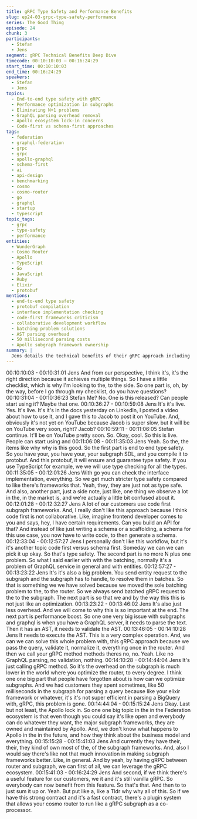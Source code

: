 ```yaml
---
title: gRPC Type Safety and Performance Benefits
slug: ep24-03-grpc-type-safety-performance
series: The Good Thing
episode: 24
chunk: 3
participants:
  - Stefan
  - Jens
segment: gRPC Technical Benefits Deep Dive
timecode: 00:10:10:03 – 00:16:24:29
start_time: 00:10:10:03
end_time: 00:16:24:29
speakers:
  - Stefan
  - Jens
topics:
  - End-to-end type safety with gRPC
  - Performance optimization in subgraphs
  - Eliminating N+1 problems
  - GraphQL parsing overhead removal
  - Apollo ecosystem lock-in concerns
  - Code-first vs schema-first approaches
tags:
  - federation
  - graphql-federation
  - grpc
  - grpc
  - apollo-graphql
  - schema-first
  - ai
  - api-design
  - benchmarking
  - cosmo
  - cosmo-router
  - go
  - graphql
  - startup
  - typescript
topic_tags:
  - grpc
  - type-safety
  - performance
entities:
  - WunderGraph
  - Cosmo Router
  - Apollo
  - TypeScript
  - Go
  - JavaScript
  - Ruby
  - Elixir
  - protobuf
mentions:
  - end-to-end type safety
  - protobuf compilation
  - interface implementation checking
  - code-first frameworks criticism
  - collaborative development workflow
  - batching problem solutions
  - AST parsing overhead
  - 50 millisecond parsing costs
  - Apollo subgraph framework ownership
summary: |
  Jens details the technical benefits of their gRPC approach including guaranteed end-to-end type safety, elimination of N+1 problems through router-level batching, significant performance improvements by removing GraphQL parsing overhead, and reduced dependency on Apollo's ecosystem. He also critiques code-first approaches as less collaborative than schema-first development.
---
```


00:10:10:03 - 00:10:31:01
Jens
And from our perspective, I think it's, it's the right direction because it achieves multiple things.
So I have a little checklist, which is why I'm looking to the, to the side. So one part is, oh, by the
way, before I go through my checklist, do you have questions?
00:10:31:04 - 00:10:36:23
Stefan
Me? No. One is this released? Can people start using it? Maybe that one.
00:10:36:27 - 00:10:59:08
Jens
It's it's live. Yes. It's live. It's it's in the docs yesterday on LinkedIn, I posted a video about how to
use it, and I gave this to Jacob to post it on YouTube. And, obviously it's not yet on YouTube
because Jacob is super slow, but it will be on YouTube very soon, right? Jacob?
00:10:59:11 - 00:11:06:05
Stefan
continue.
It'll be on YouTube pretty soon. So. Okay, cool. So this is live. People can start using and
00:11:06:08 - 00:11:35:03
Jens
Yeah. So the, the items like why why is this good. So the first part is end to end type safety. So
you have your, you have your, your subgraph SDL, and you compile it to protobuf. And this
protobuf, it will ensure and guarantee type safety. If you use TypeScript for example, we we will
use type checking for all the types.
00:11:35:05 - 00:12:01:26
Jens
With go you can check the interface implementation, everything. So we get much stricter type
safety compared to like there's frameworks that. Yeah, they, they are just not as type safe. And
also, another part, just a side note, just like, one thing we observe a lot in the, in the market is,
and we're actually a little bit confused about it.
00:12:01:28 - 00:12:32:27
Jens
A lot of our customers use code first subgraph frameworks. And, I really don't like this approach
because I think code first is not collaborative. Like, imagine frontend developer comes to you
and says, hey, I have certain requirements. Can you build an API for that? And instead of like
just writing a schema or a scaffolding, a schema for this use case, you now have to write code,
to then generate a schema.
00:12:33:04 - 00:12:57:27
Jens
I personally don't like this workflow, but it's it's another topic code first versus schema first.
Someday we can we can pick it up okay. So that's type safety. The second part is no more N
plus one problem. So what I said earlier with with the batching, normally it's a problem of
GraphQL service in general and with entities.
00:12:57:27 - 00:13:23:22
Jens
It's it's also a big problem. You send entity request to the subgraph and the subgraph has to
handle, to resolve them in batches. So that is something we we have solved because we moved
the sole batching problem to the, to the router. So we always send batched gRPC request to the
to the subgraph. The next part is so that we and by the way this this is not just like an
optimization.
00:13:23:22 - 00:13:46:02
Jens
It's also just less overhead. And we will come to why this is so important at the end. The next
part is performance boost. So one one very big issue with subgraphs and graphql is when you
have a GraphQL server, it needs to parse the text. Then it has an AST, it needs to validate the
AST.
00:13:46:05 - 00:14:10:28
Jens
It needs to execute the AST. This is a very complex operation. And, we can we can solve this
whole problem with, this gRPC approach because we pass the query, validate it, normalize it,
everything once in the router. And then we call your gRPC method methods theres no, no. Yeah.
Like no GraphQL parsing, no validation, nothing.
00:14:10:28 - 00:14:44:04
Jens
It's just calling gRPC method. So it's the overhead on the subgraph is much lower in the world
where you optimize the router, to every degree. I think one one big part that people have
forgotten about is how can we optimize subgraphs. And we had customers they spent
sometimes, like 50 milliseconds in the subgraph for parsing a query because like your elixir
framework or whatever, it's it's not super efficient in parsing a BigQuery with, gRPC, this
problem is gone.
00:14:44:04 - 00:15:15:24
Jens
Okay. Last but not least, the Apollo lock in. So one one big topic in the in the Federation
ecosystem is that even though you could say it's like open and everybody can do whatever they
want, the major subgraph frameworks, they are owned and maintained by Apollo. And, we don't
know what happens to Apollo in the in the future, and how they think about the business model
and everything.
00:15:15:28 - 00:15:41:03
Jens
And currently they have their, their, they kind of own most of the, of the subgraph frameworks.
And, also I would say there's like not that much innovation in making subgraph frameworks
better. Like, in general. And by yeah, by having gRPC between router and subgraph, we can
first of all, we can leverage the gRPC ecosystem.
00:15:41:03 - 00:16:24:29
Jens
And second, if we think there's a useful feature for our customers, we it and it's still vanilla
gRPC. So everybody can now benefit from this feature. So that's that. And then to to just sum it
up or. Yeah. But put like a, like a Tldr why why all of this. So if we have this strong contract and
it's a fast contract, there's a plugin system that allows your cosmo router to run like a gRPC
subgraph as a co-processor.